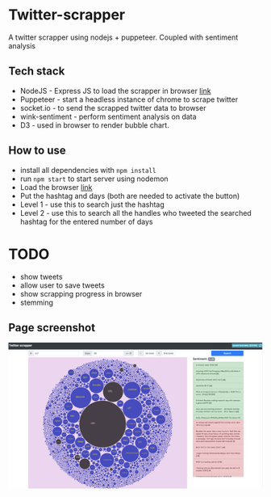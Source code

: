 # Twitter-scrapper
A twitter scrapper using nodejs + puppeteer. Coupled with sentiment analysis

## Tech stack
* NodeJS - Express JS to load the scrapper in browser [link](http://localhost:3000/)
* Puppeteer - start a headless instance of chrome to scrape twitter
* socket.io - to send the scrapped twitter data to browser
* wink-sentiment - perform sentiment analysis on data
* D3 - used in browser to render bubble chart.

## How to use
* install all dependencies with ` npm install `
* run ` npm start ` to start server using nodemon
* Load the browser [link](http://localhost:3000/)
* Put the hashtag and days (both are needed to activate the button)
* Level 1 - use this to search just the hashtag
* Level 2 - use this to search all the handles who tweeted the searched hashtag for the entered number of days

# TODO
* show tweets
* allow user to save tweets
* show scrapping progress in browser
* stemming

## Page screenshot
![page screenshot](https://github.com/anirvann/twitter-scrapper/blob/master/public/images/screenshot.png?raw=true)
